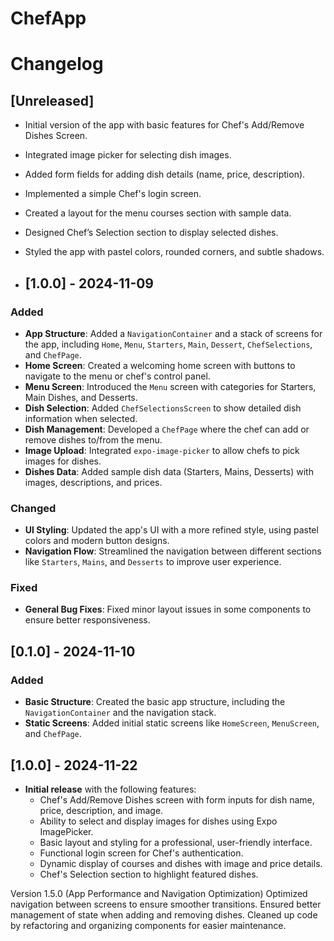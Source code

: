 # ChefApp
# Changelog

## [Unreleased]
- Initial version of the app with basic features for Chef's Add/Remove Dishes Screen.
- Integrated image picker for selecting dish images.
- Added form fields for adding dish details (name, price, description).
- Implemented a simple Chef's login screen.
- Created a layout for the menu courses section with sample data.
- Designed Chef’s Selection section to display selected dishes.
- Styled the app with pastel colors, rounded corners, and subtle shadows.

- ## [1.0.0] - 2024-11-09
### Added
- **App Structure**: Added a `NavigationContainer` and a stack of screens for the app, including `Home`, `Menu`, `Starters`, `Main`, `Dessert`, `ChefSelections`, and `ChefPage`.
- **Home Screen**: Created a welcoming home screen with buttons to navigate to the menu or chef's control panel.
- **Menu Screen**: Introduced the `Menu` screen with categories for Starters, Main Dishes, and Desserts.
- **Dish Selection**: Added `ChefSelectionsScreen` to show detailed dish information when selected.
- **Dish Management**: Developed a `ChefPage` where the chef can add or remove dishes to/from the menu.
- **Image Upload**: Integrated `expo-image-picker` to allow chefs to pick images for dishes.
- **Dishes Data**: Added sample dish data (Starters, Mains, Desserts) with images, descriptions, and prices.

### Changed
- **UI Styling**: Updated the app's UI with a more refined style, using pastel colors and modern button designs.
- **Navigation Flow**: Streamlined the navigation between different sections like `Starters`, `Mains`, and `Desserts` to improve user experience.

### Fixed
- **General Bug Fixes**: Fixed minor layout issues in some components to ensure better responsiveness.

## [0.1.0] - 2024-11-10
### Added
- **Basic Structure**: Created the basic app structure, including the `NavigationContainer` and the navigation stack.
- **Static Screens**: Added initial static screens like `HomeScreen`, `MenuScreen`, and `ChefPage`.

## [1.0.0] - 2024-11-22
- **Initial release** with the following features:
  - Chef's Add/Remove Dishes screen with form inputs for dish name, price, description, and image.
  - Ability to select and display images for dishes using Expo ImagePicker.
  - Basic layout and styling for a professional, user-friendly interface.
  - Functional login screen for Chef's authentication.
  - Dynamic display of courses and dishes with image and price details.
  - Chef's Selection section to highlight featured dishes.

Version 1.5.0 (App Performance and Navigation Optimization)
Optimized navigation between screens to ensure smoother transitions.
Ensured better management of state when adding and removing dishes.
Cleaned up code by refactoring and organizing components for easier maintenance.
